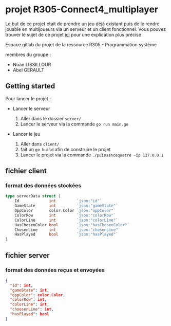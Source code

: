 # projet R305-Connect4_multiplayer

Le but de ce projet était de prendre un jeu déjà existant puis de le rendre jouable en multijoueurs via un serveur et un client fonctionnel. Vous pouvez trouver le sujet de ce projet [ici](./0-presentation.pdf) pour une explication plus précise

Espace gitlab du projet de la ressource R305 - Programmation système

membres du groupe : 
- Noan LISSILLOUR
- Abel GERAULT

## Getting started

Pour lancer le projet :
- Lancer le serveur
    1. Aller dans le dossier `server/`
    2. Lancer le serveur via la commande `go run main.go`

- Lancer le jeu
    1. Aller dans `client/`
    2. fait un `go build` afin de construire le projet
    3. Lancer le projet via la commande `./puissancequatre -ip 127.0.0.1`

## fichier client

### format des données stockées
```go
type serverData struct {
	Id             int         `json:"id"`
	GameState      int         `json:"gameState"`
	OppColor       color.Color `json:"oppColor"`
	ColorRow       int         `json:"colorRow"`
	ColorLine      int         `json:"colorLine"`
	HasChosenColor bool        `json:"hasChosenColor"`
	ChosenLine     int         `json:"chosenLine"`
	HasPlayed      bool        `json:"hasPlayed"`
}
```
## fichier server

### format des données reçus et envoyées

```json
{
  "id": int,
  "gameState": int,
  "oppColor": color.Color,
  "colorRow": int,
  "colorLine": int,
  "choosenLine": int,
  "hasPlayed": bool
}
```
